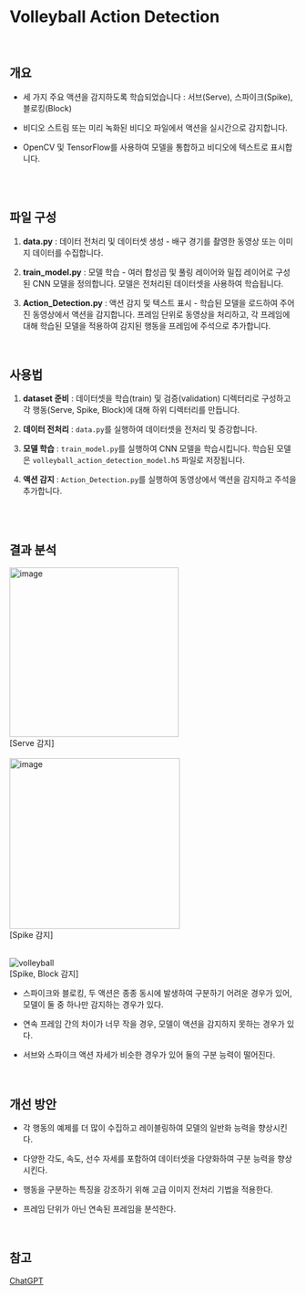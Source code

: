 # Volleyball Action Detection

<br>

## 개요

- 세 가지 주요 액션을 감지하도록 학습되었습니다 : 서브(Serve), 스파이크(Spike), 블로킹(Block)
  
- 비디오 스트림 또는 미리 녹화된 비디오 파일에서 액션을 실시간으로 감지합니다.
  
- OpenCV 및 TensorFlow를 사용하여 모델을 통합하고 비디오에 텍스트로 표시합니다.

<br>
<br>

## 파일 구성

1. **data.py** : 데이터 전처리 및 데이터셋 생성 - 배구 경기를 촬영한 동영상 또는 이미지 데이터를 수집합니다.
   
2. **train_model.py** : 모델 학습 - 여러 합성곱 및 풀링 레이어와 밀집 레이어로 구성된 CNN 모델을 정의합니다. 모델은 전처리된 데이터셋을 사용하여 학습됩니다.
   
3. **Action_Detection.py** : 액션 감지 및 텍스트 표시 - 학습된 모델을 로드하여 주어진 동영상에서 액션을 감지합니다. 프레임 단위로 동영상을 처리하고, 각 프레임에 대해 학습된 모델을 적용하여 감지된 행동을 프레임에 주석으로 추가합니다.

<br>

## 사용법

1. **dataset 준비** : 데이터셋을 학습(train) 및 검증(validation) 디렉터리로 구성하고 각 행동(Serve, Spike, Block)에 대해 하위 디렉터리를 만듭니다.
   
2. **데이터 전처리** : `data.py`를 실행하여 데이터셋을 전처리 및 증강합니다.
   
3. **모델 학습** : `train_model.py`를 실행하여 CNN 모델을 학습시킵니다. 학습된 모델은 `volleyball_action_detection_model.h5` 파일로 저장됩니다.
   
4. **액션 감지** : `Action_Detection.py`를 실행하여 동영상에서 액션을 감지하고 주석을 추가합니다.

<br>
<br>

## 결과 분석
<img width="297" alt="image" src="https://github.com/JIAYOOON/Volleyball-Action-Detection/assets/113532368/ba2203b1-865b-4ab8-8af4-8d5b31577853"> 
<br>
[Serve 감지]  
<br> <br>
<img width="299" alt="image" src="https://github.com/JIAYOOON/Volleyball-Action-Detection/assets/113532368/829537ef-bcc0-432e-b9b2-35c6ec4036df"> 
<br>
[Spike 감지]
<br> <br>


![volleyball](https://github.com/JIAYOOON/Volleyball-Action-Detection/assets/113532368/41cf86ec-db8c-4e0a-8623-6a3700103822) 
<br>
[Spike, Block 감지]
<br>
* 스파이크와 블로킹, 두 액션은 종종 동시에 발생하여 구분하기 어려운 경우가 있어, 모델이 둘 중 하나만 감지하는 경우가 있다.

* 연속 프레임 간의 차이가 너무 작을 경우, 모델이 액션을 감지하지 못하는 경우가 있다.

* 서브와 스파이크 액션 자세가 비슷한 경우가 있어 둘의 구분 능력이 떨어진다.

<br>

## 개선 방안
* 각 행동의 예제를 더 많이 수집하고 레이블링하여 모델의 일반화 능력을 향상시킨다.
  
* 다양한 각도, 속도, 선수 자세를 포함하여 데이터셋을 다양화하여 구분 능력을 향상시킨다.
  
* 행동을 구분하는 특징을 강조하기 위해 고급 이미지 전처리 기법을 적용한다.
  
* 프레임 단위가 아닌 연속된 프레임을 분석한다.

<br>

## 참고 

[ChatGPT](https://chat.openai.com/) 

